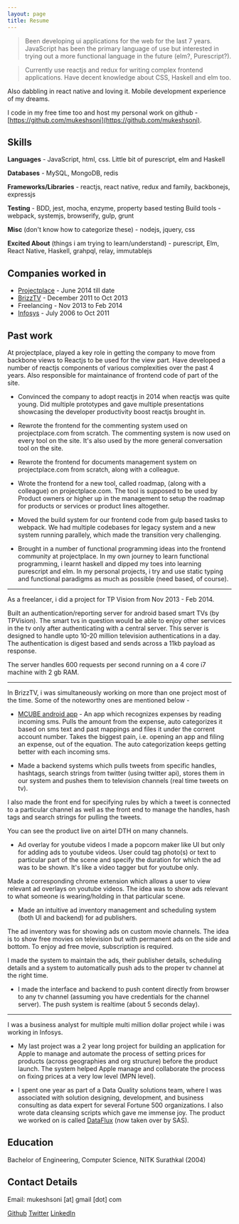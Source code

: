 ```yaml
---
layout: page
title: Resume
---
```


> Been developing ui applications for the web for the last 7 years. JavaScript has been the primary language of use but interested in trying out a more functional language in the future (elm?, Purescript?).

> Currently use reactjs and redux for writing complex frontend applications. Have decent knowledge about CSS, Haskell and elm too.

Also dabbling in react native and loving it. Mobile development experience of my dreams.

I code in my free time too and host my personal work on github - [https://github.com/mukeshsoni](https://github.com/mukeshsoni).

## Skills

**Languages** - JavaScript, html, css. Little bit of purescript, elm and Haskell

**Databases** - MySQL, MongoDB, redis

**Frameworks/Libraries** - reactjs, react native, redux and family, backbonejs, expressjs

**Testing** - BDD, jest, mocha, enzyme, property based testing
Build tools - webpack, systemjs, browserify, gulp, grunt

**Misc** (don't know how to categorize these) - nodejs, jquery, css

**Excited About** (things i am trying to learn/understand) - purescript, Elm, React Native, Haskell, grahpql, relay, immutablejs

## Companies worked in

*   <a href='https://projectplace.com' target='_blank'>Projectplace</a> - June 2014 till date
*   <a href='http://brizztv.com' target='_blank'>BrizzTV</a> - December 2011 to Oct 2013
*   Freelancing - Nov 2013 to Feb 2014
*   <a href='https://www.infosys.com' target='_blank'>Infosys</a> - July 2006 to Oct 2011

## Past work

At projectplace, played a key role in getting the company to move from backbone views to Reactjs to be used for the view part. Have developed a number of reactjs components of various complexities over the past 4 years. Also responsible for maintainance of frontend code of part of the site.

*   Convinced the company to adopt reactjs in 2014 when reactjs was quite young. Did multiple prototypes and gave multiple presentations showcasing the developer productivity boost reactjs brought in.

*   Rewrote the frontend for the commenting system used on projectplace.com from scratch. The commenting system is now used on every tool on the site. It's also used by the more general conversation tool on the site.

*   Rewrote the frontend for documents management system on projectplace.com from scratch, along with a colleague.

*   Wrote the frontend for a new tool, called roadmap, (along with a colleague) on projectplace.com. The tool is supposed to be used by Product owners or higher up in the management to setup the roadmap for products or services or product lines altogether.

*   Moved the build system for our frontend code from gulp based tasks to webpack. We had multiple codebases for legacy system and a new system running parallely, which made the transition very challenging.

*   Brought in a number of functional programming ideas into the frontend community at projectplace. In my own journey to learn functional programming, i learnt haskell and dipped my toes into learning purescript and elm. In my personal projects, i try and use static typing and functional paradigms as much as possible (need based, of course).

---

As a freelancer, i did a project for TP Vision from Nov 2013 - Feb 2014.

Built an authentication/reporting server for android based smart TVs (by TPVision). The smart tvs in question would be able to enjoy other services in the tv only after authenticating with a central server. This server is designed to handle upto 10-20 million television authentications in a day. The authentication is digest based and sends across a 11kb payload as response.

The server handles 600 requests per second running on a 4 core i7 machine with 2 gb RAM.

---

In BrizzTV, i was simultaneously working on more than one project most of the time. Some of the noteworthy ones are mentioned below -

*   [MCUBE android app](https://play.google.com/store/apps/details?id=com.brizztv.mcube) - An app which recognizes expenses by reading incoming sms. Pulls the amount from the expense, auto categorizes it based on sms text and past mappings and files it under the corrent account number. Takes the biggest pain, i.e. opening an app and filing an expense, out of the equation. The auto categorization keeps getting better with each incoming sms.

*   Made a backend systems which pulls tweets from specific handles, hashtags, search strings from twitter (using twitter api), stores them in our system and pushes them to television channels (real time tweets on tv).

I also made the front end for specifying rules by which a tweet is connected to a particular channel as well as the front end to manage the handles, hash tags and search strings for pulling the tweets.

You can see the product live on airtel DTH on many channels.

*   Ad overlay for youtube videos
    I made a popcorn maker like UI but only for adding ads to youtube videos. User could tag photo(s) or text to particular part of the scene and specify the duration for which the ad was to be shown. It's like a video tagger but for youtube only.

Made a corresponding chrome extension which allows a user to view relevant ad overlays on youtube videos. The idea was to show ads relevant to what someone is wearing/holding in that particular scene.

*   Made an intuitive ad inventory management and scheduling system (both UI and backend) for ad publishers.

The ad inventory was for showing ads on custom movie channels. The idea is to show free movies on television but with permanent ads on the side and bottom. To enjoy ad free movie, subscription is required.

I made the system to maintain the ads, their publisher details, scheduling details and a system to automatically push ads to the proper tv channel at the right time.

*   I made the interface and backend to push content directly from browser to any tv channel (assuming you have credentials for the channel server). The push system is realtime (about 5 seconds delay).

---

I was a business analyst for multiple multi million dollar project while i was working in Infosys.

*   My last project was a 2 year long project for building an application for Apple to manage and automate the process of setting prices for products (across geographies and org structure) before the product launch. The system helped Apple manage and collaborate the process on fixing prices at a very low level (MPN level).

*   I spent one year as part of a Data Quality solutions team, where I was associated with solution designing, development, and business consulting as data expert for several Fortune 500 organizations. I also wrote data cleansing scripts which gave me immense joy. The product we worked on is called [DataFlux](http://support.sas.com/software/products/dataflux/) (now taken over by SAS).

## Education

Bachelor of Engineering, Computer Science, NITK Surathkal (2004)

## Contact Details

Email: mukeshsoni [at] gmail [dot] com

[Github](https://github.com/mukeshsoni "Some stuff on github")
[Twitter](https://twitter.com/mukeshsoni "Find me on twitter!")
[LinkedIn](http://www.linkedin.com/profile/view?id=12151475 "LinkedIn too, sigh :(")
